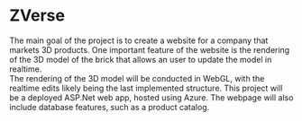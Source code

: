# ZVerse

The main goal of the project is to create a website for a company that markets 3D products. One important feature of the website is the rendering of the 3D model of the brick that allows an user to update the model in realtime.  
The rendering of the 3D model will be conducted in WebGL, with the realtime edits likely being the last implemented structure.
This project will be a deployed ASP.Net web app, hosted using Azure. The webpage will also include database features, such as a product catalog.
